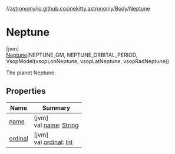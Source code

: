 //[astronomy](../../../../index.md)/[io.github.cosinekitty.astronomy](../../index.md)/[Body](../index.md)/[Neptune](index.md)

# Neptune

[jvm]\
[Neptune](index.md)(NEPTUNE_GM, NEPTUNE_ORBITAL_PERIOD, VsopModel(vsopLonNeptune, vsopLatNeptune, vsopRadNeptune))

The planet Neptune.

## Properties

| Name | Summary |
|---|---|
| [name](../../-node-event-kind/-invalid/index.md#-372974862%2FProperties%2F-1216412040) | [jvm]<br>val [name](../../-node-event-kind/-invalid/index.md#-372974862%2FProperties%2F-1216412040): [String](https://kotlinlang.org/api/latest/jvm/stdlib/kotlin/-string/index.html) |
| [ordinal](../../-node-event-kind/-invalid/index.md#-739389684%2FProperties%2F-1216412040) | [jvm]<br>val [ordinal](../../-node-event-kind/-invalid/index.md#-739389684%2FProperties%2F-1216412040): [Int](https://kotlinlang.org/api/latest/jvm/stdlib/kotlin/-int/index.html) |
